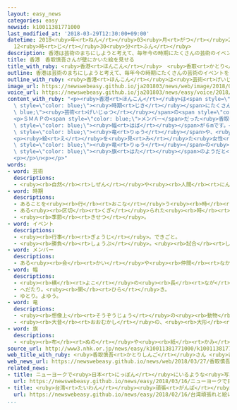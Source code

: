```yaml
---
layout: easy_news
categories: easy
newsid: k10011381771000
last_modified_at: '2018-03-29T12:30:00+09:00'
datetime: 2018<ruby>年<rt>ねん</rt></ruby>03<ruby>月<rt>がつ</rt></ruby>29<ruby>日<rt>にち</rt></ruby>
  12<ruby>時<rt>じ</rt></ruby>30<ruby>分<rt>ふん</rt></ruby>
description: 香港は芸術のまちにしようと考えて、毎年今の時期にたくさんの芸術のイベントを開いています。
title: 香港　香取慎吾さんが壁にかいた絵を見せる
title_with_ruby: <ruby>香港<rt>ほんこん</rt></ruby>　<ruby>香取<rt>かとり</rt></ruby><ruby>慎吾<rt>しんご</rt></ruby>さんが<ruby>壁<rt>かべ</rt></ruby>にかいた<ruby>絵<rt>え</rt></ruby>を<ruby>見<rt>み</rt></ruby>せる
outline: 香港は芸術のまちにしようと考えて、毎年今の時期にたくさんの芸術のイベントを開いています。
outline_with_ruby: <ruby>香港<rt>ほんこん</rt></ruby>は<ruby>芸術<rt>げいじゅつ</rt></ruby>のまちにしようと<ruby>考<rt>かんが</rt></ruby>えて、<ruby>毎年<rt>まいとし</rt></ruby><ruby>今<rt>いま</rt></ruby>の<ruby>時期<rt>じき</rt></ruby>にたくさんの<ruby>芸術<rt>げいじゅつ</rt></ruby>のイベントを<ruby>開<rt>ひら</rt></ruby>いています。
image_url: https://newswebeasy.github.io/ja201803/news/web/image/2018/03/27/K10011381771_1803272140_1803272151_01_02.jpg
voice_url: https://newswebeasy.github.io/ja201803/news/easy/voice/2018/03/29/k10011381771000.mp4
content_with_ruby: "<p><ruby>香港<rt>ほんこん</rt></ruby>は<span style=\"color: blue;\"><ruby>芸術<rt>げいじゅつ</rt></ruby></span>のまちにしようと<ruby>考<rt>かんが</rt></ruby>えて、<ruby>毎年<rt>まいとし</rt></ruby><ruby>今<rt>いま</rt></ruby>の<span\
  \ style=\"color: blue;\"><ruby>時期<rt>じき</rt></ruby></span>にたくさんの<span style=\"color:\
  \ blue;\"><ruby>芸術<rt>げいじゅつ</rt></ruby></span>の<span style=\"color: blue;\">イベント</span>を<ruby>開<rt>ひら</rt></ruby>いています。</p>\n\
  <p>ＳＭＡＰの<span style=\"color: blue;\">メンバー</span>だった<ruby>香取<rt>かとり</rt></ruby><ruby>慎吾<rt>しんご</rt></ruby>さんは、<ruby>香港<rt>ほんこん</rt></ruby>のまちの<ruby>中<rt>なか</rt></ruby>にある<ruby>壁<rt>かべ</rt></ruby>に<ruby>絵<rt>え</rt></ruby>をかきました。<ruby>香取<rt>かとり</rt></ruby>さんは２７<ruby>日<rt>にち</rt></ruby>、<ruby>大勢<rt>おおぜい</rt></ruby>の<ruby>人<rt>ひと</rt></ruby>の<ruby>前<rt>まえ</rt></ruby>でこの<ruby>絵<rt>え</rt></ruby>を<ruby>見<rt>み</rt></ruby>せました。<ruby>絵<rt>え</rt></ruby>の<ruby>大<rt>おお</rt></ruby>きさは、<ruby>高<rt>たか</rt></ruby>さが４．５m、<span\
  \ style=\"color: blue;\"><ruby>幅<rt>はば</rt></ruby></span>が６mです。<ruby>絵<rt>え</rt></ruby>には<ruby>大<rt>おお</rt></ruby>きく<ruby>口<rt>くち</rt></ruby>を<ruby>開<rt>あ</rt></ruby>けた<span\
  \ style=\"color: blue;\"><ruby>竜<rt>りゅう</rt></ruby></span>や、<ruby>高<rt>たか</rt></ruby>いビル、<ruby>船<rt>ふね</rt></ruby>などがかいてあります。<ruby>香取<rt>かとり</rt></ruby>さんは「ここで<ruby>絵<rt>え</rt></ruby>をかくのはとても<ruby>楽<rt>たの</rt></ruby>しかったです」と<ruby>話<rt>はな</rt></ruby>していました。</p>\n\
  <p><ruby>絵<rt>え</rt></ruby>を<ruby>見<rt>み</rt></ruby>た<ruby>女性<rt>じょせい</rt></ruby>は「<ruby>白<rt>しろ</rt></ruby>い<span\
  \ style=\"color: blue;\"><ruby>竜<rt>りゅう</rt></ruby></span>の<ruby>中<rt>なか</rt></ruby>に<ruby>船<rt>ふね</rt></ruby>がかいてあって、<ruby>香港<rt>ほんこん</rt></ruby>の<span\
  \ style=\"color: blue;\"><ruby>旗<rt>はた</rt></ruby></span>のようだと<ruby>思<rt>おも</rt></ruby>いました」と<ruby>話<rt>はな</rt></ruby>していました。</p>\n\
  <p></p>\n<p></p>"
words:
- word: 芸術
  descriptions:
  - <ruby><rb>自然</rb><rt>しぜん</rt></ruby>や<ruby><rb>人間</rb><rt>にんげん</rt></ruby>の<ruby><rb>心</rb><rt>こころ</rt></ruby>・<ruby><rb>考</rb><rt>かんが</rt></ruby>え・<ruby><rb>生活</rb><rt>せいかつ</rt></ruby>などを、<ruby><rb>音</rb><rt>おと</rt></ruby>・<ruby><rb>色</rb><rt>いろ</rt></ruby>・<ruby><rb>形</rb><rt>かたち</rt></ruby>・ことばなどによって<ruby><rb>表</rb><rt>あらわ</rt></ruby>すこと。また、<ruby><rb>表</rb><rt>あらわ</rt></ruby>した<ruby><rb>作品</rb><rt>さくひん</rt></ruby>。<ruby><rb>音楽</rb><rt>おんがく</rt></ruby>・<ruby><rb>絵</rb><rt>え</rt></ruby>・<ruby><rb>彫刻</rb><rt>ちょうこく</rt></ruby>・<ruby><rb>文学</rb><rt>ぶんがく</rt></ruby>・<ruby><rb>演劇</rb><rt>えんげき</rt></ruby>・<ruby><rb>映画</rb><rt>えいが</rt></ruby>・<ruby><rb>写真</rb><rt>しゃしん</rt></ruby>など。
- word: 時期
  descriptions:
  - あることを<ruby><rb>行</rb><rt>おこな</rt></ruby>う<ruby><rb>時</rb><rt>とき</rt></ruby>。
  - ある<ruby><rb>区切</rb><rt>くぎ</rt></ruby>られた<ruby><rb>時</rb><rt>とき</rt></ruby>。
  - <ruby><rb>季節</rb><rt>きせつ</rt></ruby>。
- word: イベント
  descriptions:
  - <ruby><rb>行事</rb><rt>ぎょうじ</rt></ruby>。できごと。
  - <ruby><rb>勝負</rb><rt>しょうぶ</rt></ruby>。<ruby><rb>試合</rb><rt>しあい</rt></ruby>。
- word: メンバー
  descriptions:
  - ある<ruby><rb>会</rb><rt>かい</rt></ruby>や<ruby><rb>仲間</rb><rt>なかま</rt></ruby>の<ruby><rb>人</rb><rt>ひと</rt></ruby>。<ruby><rb>仲間</rb><rt>なかま</rt></ruby>。<ruby><rb>会員</rb><rt>かいいん</rt></ruby>。
- word: 幅
  descriptions:
  - <ruby><rb>横</rb><rt>よこ</rt></ruby>の<ruby><rb>長</rb><rt>なが</rt></ruby>さ。
  - へだたり。<ruby><rb>開</rb><rt>ひら</rt></ruby>き。
  - ゆとり。よゆう。
- word: 竜
  descriptions:
  - <ruby><rb>想像上</rb><rt>そうぞうじょう</rt></ruby>の<ruby><rb>動物</rb><rt>どうぶつ</rt></ruby>。<ruby><rb>体</rb><rt>からだ</rt></ruby>はヘビに<ruby><rb>似</rb><rt>に</rt></ruby>ているが、<ruby><rb>二本</rb><rt>にほん</rt></ruby>の<ruby><rb>角</rb><rt>つの</rt></ruby>と<ruby><rb>四本</rb><rt>よんほん</rt></ruby>の<ruby><rb>足</rb><rt>あし</rt></ruby>を<ruby><rb>持</rb><rt>も</rt></ruby>つ。<ruby><rb>空</rb><rt>そら</rt></ruby>にのぼり、<ruby><rb>雲</rb><rt>くも</rt></ruby>を<ruby><rb>起</rb><rt>お</rt></ruby>こし、<ruby><rb>雨</rb><rt>あめ</rt></ruby>を<ruby><rb>降</rb><rt>ふ</rt></ruby>らせるといわれる。たつ。
  - <ruby><rb>大昔</rb><rt>おおむかし</rt></ruby>の、<ruby><rb>大形</rb><rt>おおがた</rt></ruby>の<ruby><rb>爬虫類</rb><rt>はちゅうるい</rt></ruby>。
- word: 旗
  descriptions:
  - <ruby><rb>布</rb><rt>ぬの</rt></ruby>や<ruby><rb>紙</rb><rt>かみ</rt></ruby>で<ruby><rb>作</rb><rt>つく</rt></ruby>り、さおなどの<ruby><rb>先</rb><rt>さき</rt></ruby>につけて、かざりや<ruby><rb>目</rb><rt>め</rt></ruby>じるしとするもの。
source_url: http://www3.nhk.or.jp/news/easy/k10011381771000/k10011381771000.html
web_title_with_ruby: <ruby>香取慎吾<rt>かとりしんご</rt></ruby>さん <ruby>香港<rt>ほんこん</rt></ruby>で<ruby>アート<rt>あーと</rt></ruby><ruby>作品<rt>さくひん</rt></ruby>を<ruby>披露<rt>ひろう</rt></ruby>
web_news_url: https://newswebeasy.github.io/news/web/2018/03/27/香取慎吾さん-香港でアート作品を披露
related_news:
- title: ニューヨークで<ruby>日本<rt>にっぽん</rt></ruby>にいるような<ruby>写真<rt>しゃしん</rt></ruby>が<ruby>撮<rt>と</rt></ruby>れるイベント
  url: https://newswebeasy.github.io/news/easy/2018/03/16/ニューヨークで日本にいるような写真が撮れるイベント
- title: <ruby>台湾<rt>たいわん</rt></ruby><ruby>頑張<rt>がんば</rt></ruby>れと<ruby>絵<rt>え</rt></ruby>にかいて<ruby>帰<rt>かえ</rt></ruby>った<ruby>日本人<rt>にっぽんじん</rt></ruby>に「ありがとう」
  url: https://newswebeasy.github.io/news/easy/2018/02/16/台湾頑張れと絵にかいて帰った日本人にありがとう
...
```

